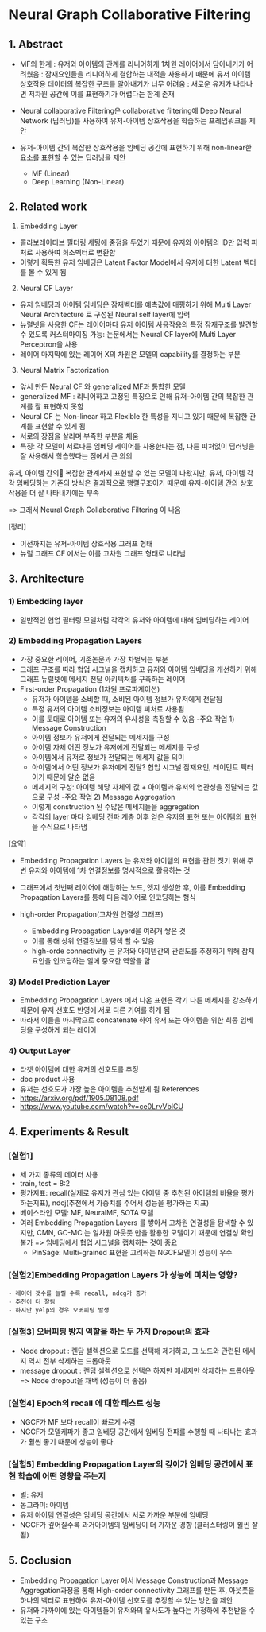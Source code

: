 
# Neural Graph Collaborative Filtering

## 1. Abstract
- MF의 한계
: 유저와 아이템의 관계를 리니어하게 1차원 레이어에서 담아내기가 어려웠음
: 잠재요인들을 리니어하게 결합하는 내적을 사용하기 때문에 유저 아이템 상호작용 데이터의 복잡한 구조를 알아내기가 너무 어려움
: 새로운 유저가 나타나면 저차원 공간에 이를 표현하기가 어렵다는 한계 존재

- Neural collaborative Filtering은 collaborative filtering에 Deep Neural Network (딥러닝)를 사용하여 유저-아이템 상호작용을 학습하는 프레임워크를 제안
- 유저-아이템 간의 복잡한 상호작용을 임베딩 공간에 표현하기 위해 non-linear한 요소를 표현할 수 있는 딥러닝을 제안
	-	MF (Linear)
	-	Deep Learning (Non-Linear)

## 2. Related work
1) Embedding Layer
- 콜라보레이티브 필터링 세팅에 중점을 두었기 때문에 유저와 아이템의 ID만 입력 피처로 사용하여 희소벡터로 변환함
-  이렇게 획득한 유저 임베딩은 Latent Factor Model에서 유저에 대한 Latent 벡터를 볼 수 있게 됨
2) Neural CF Layer
- 유저 임베딩과 아이템 임베딩은 잠재벡터를 예측값에 매핑하기 위해 Multi Layer Neural Architecture 로 구성된 Neural self layer에 입력
- 뉴럴넷을 사용한 CF는 레이어마다 유저 아이템 사용작용의 특정 잠재구조를 발견할 수 있도록 커스터마이징 가능: 논문에서는 Neural CF layer에 Multi Layer Perceptron을 사용
- 레이어 마지막에 있는 레이어 X의 차원은 모델의 capability를 결정하는 부분
3) Neural Matrix Factorization
- 앞서 만든 Neural CF 와 generalized MF과 통합한 모델
- generalized MF : 리니어하고 고정된 특징으로 인해 유저-아이템 간의 복잡한 관계를 잘 표현하지 못함
- Neural CF 는 Non-linear 하고 Flexible 한 특성을 지니고 있기 때문에 복잡한 관계를 표현할 수 있게 됨
- 서로의 장점을 살리며 부족한 부분을 채움
- 특징: 각 모델이 서로다른 임베딩 레이어를 사용한다는 점, 다른 피처없이 딥러닝을 잘 사용해서 학습했다는 점에서 큰 의의

유저, 아이템 간의 복잡한 관계까지 표현할 수 있는 모델이 나왔지만, 유저, 아이템 각각 임베딩하는 기존의 방식은 결과적으로 행렬구조이기 때문에 유저-아이템 간의 상호작용을 더 잘 나타내기에는 부족

=> 그래서 Neural Graph Collaborative Filtering 이 나옴

[정리]
- 이전까지는 유저-아이템 상호작용 그래프 형태
- 뉴럴 그래프 CF 에서는 이를 고차원 그래프 형태로 나타냄 

## 3. Architecture
### 1) Embedding layer
- 일반적인 협업 필터링 모델처럼 각각의 유저와 아이템에 대해 임베딩하는 레이어
### 2) Embedding Propagation Layers
- 가장 중요한 레이어, 기존논문과 가장 차별되는 부분
- 그래프 구조를 따라 협업 시그널을 캡처하고 유저와 아이템 임베딩을 개선하기 위해 그래프 뉴럴넷에 메세지 전달 아키텍처를 구축하는 레이어
- First-order Propagation (1차원 프로파게이션)
	- 유저가 아이템을 소비할 때, 소비된 아이템 정보가 유저에게 전달됨
	- 특정 유저의 아이템 소비정보는 아이템 피처로 사용됨
	- 이를 토대로 아이템 또는 유저의 유사성을 측정할 수 있음
-주요 작업 1) Message Construction
	- 아이템 정보가 유저에게 전달되는 메세지를 구성
	- 아이템 자체 어떤 정보가 유저에게 전달되는 메세지를 구성
	- 아이템에서 유저로 정보가 전달되는 메세지 값을 의미
	- 아이템에서 어떤 정보가 유저에게 전달? 협업 시그널 잠재요인, 레이턴트 팩터이기 때문에 알순 없음
	- 메세지의 구성: 아이템 해당 자체의 값 +  아이템과 유저의 연관성을 전달되는 값으로 구성
-주요 작업 2) Message Aggregation
	- 이렇게 construction 된 수많은 메세지들을 aggregation
	- 각각의 layer 마다 임베딩 전파 계층 이후 얻은 유저의 표현 또는 아이템의 표현을 수식으로 나타냄

[요약] 
- Embedding Propagation Layers 는 유저와 아이템의 표현을 관련 짓기 위해 주변 유저와 아이템에 1차 연결정보를 명시적으로 활용하는 것
- 그래프에서 첫번째 레이어에 해당하는 노드, 엣지 생성한 후, 이를 Embedding Propagation Layers를 통해 다음 레이어로 인코딩하는 형식

- high-order Propagation(고차원 연결성 그래프)
	-	Embedding Propagation Layerd을 여러개 쌓은 것
	-	이를 통해 상위 연결정보를 탐색 할 수 있음
	-	high-orde connectivity 는 유저와 아이템간의 관련도를 추정하기 위해 잠재요인을 인코딩하는 일에 중요한 역할을 함

### 3) Model Prediction Layer
- Embedding Propagation Layers 에서 나온 표현은 각기 다른 메세지를 강조하기 때문에 유저 선호도 반영에 서로 다른 기여를 하게 됨
- 따라서 이들을 마지막으로 concatenate 하여 유저 또는 아이템을 위한 최종 임베딩을 구성하게 되는 레이어

### 4) Output Layer
- 타겟 아이템에 대한 유저의 선호도를 추정
- doc product 사용
- 유저는 선호도가 가장 높은 아이템을 추천받게 됨
References
- https://arxiv.org/pdf/1905.08108.pdf
- https://www.youtube.com/watch?v=ce0LrvVblCU

## 4. Experiments & Result
### [실험1]
- 세 가지 종류의 데이터 사용
- train, test = 8:2
- 평가지표: recall(실제로 유저가 관심 있는 아이템 중 추천된 아이템의 비율을 평가하는지표), ndcj(추천에서 가중치를 주어서 성능을 평가하는 지표)
-  베이스라인 모델: MF, NeuralMF, SOTA 모델
- 여러 Embedding Propagation Layers 를 쌓아서 고차원 연결성을 탐색할 수 있지만, CMN, GC-MC 는 일차원 아웃풋 만을 활용한 모델이기 때문에 연결성 확인 불가 => 임베딩에서 협업 시그널을 캡처하는 것이 중요
	- PinSage: Multi-grained 표현을 고려하는 NGCF모델이 성능이 우수

### [실험2]Embedding Propagation Layers 가 성능에 미치는 영향?
	- 레이어 갯수를 늘릴 수록 recall, ndcg가 증가
	- 추천이 더 잘됨
	- 하지만 yelp의 경우 오버피팅 발생
	 
### [실험3] 오버피팅 방지 역할을 하는 두 가지 Dropout의 효과
- Node dropout : 렌담 셀렉션으로 모드를 선택해 제거하고, 그 노드와 관련된 메세지 역시 전부 삭제하는 드롭아웃
- message dropout : 랜덤 셀렉션으로 선택은 하지만 메세지만 삭제하는 드롭아웃
=> Node dropout을 채택 (성능이 더 좋음)

### [실험4] Epoch의 recall 에 대한 테스트 성능
- NGCF가 MF 보다 recall이  빠르게 수렴
- NGCF가 모델케파가 좋고 임베딩 공간에서 임베딩 전파를 수행할 때 나타나는 효과가 훨씬 좋기 때문에 성능이 좋다.

### [실험5] Embedding Propagation Layer의 깊이가 임베딩 공간에서 표현 학습에 어떤 영향을 주는지
- 별: 유저
- 동그라미: 아이템
- 유저 아이템 연결성은 임베딩 공간에서 서로 가까운 부분에 임베딩
- NGCF가 깊어질수록 과거아이템의 임베딩이 더 가까운 경향 (클러스터링이 훨씬 잘됨)

## 5. Coclusion
- Embedding Propagation Layer 에서 Message Construction과 Message Aggregation과정을 통해 High-order connectivity 그래프를 만든 후, 아웃풋을 하나의 벡터로 표현하여 유저-아이템 선호도를 추정할 수 있는 방안을 제안
- 유저와 가까이에 있는 아이템들이 유저와의 유사도가 높다는 가정하에 추천받을 수 있는 구조

<!--stackedit_data:
eyJoaXN0b3J5IjpbMzQwNDc5MDAsOTk4MTQxNjMsNTY4MzU4Mz
k5LC05Nzk1MDI2NDEsLTM4MjUwMDE3NCwtOTkzMzAxODQ2LC0x
MDU4ODMyNDM5LDQ1MDM0NjY4MywyNDMwNzcxNjUsLTE2MTQzND
AwMjQsNzMwOTk4MTE2XX0=
-->